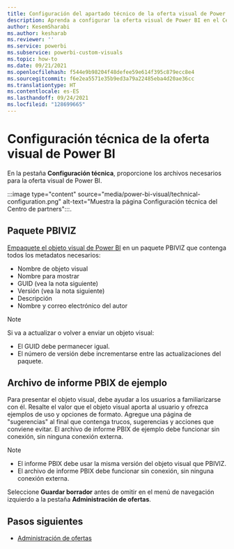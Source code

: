 ```yaml
---
title: Configuración del apartado técnico de la oferta visual de Power BI en el Centro de partners para Microsoft AppSource
description: Aprenda a configurar la oferta visual de Power BI en el Centro de partners para Microsoft AppSource.
author: KesemSharabi
ms.author: kesharab
ms.reviewer: ''
ms.service: powerbi
ms.subservice: powerbi-custom-visuals
ms.topic: how-to
ms.date: 09/21/2021
ms.openlocfilehash: f544e9b98204f48defee59e614f395c879ecc8e4
ms.sourcegitcommit: f6e2ea5571e35b9ed3a79a22485eba4d20ae36cc
ms.translationtype: HT
ms.contentlocale: es-ES
ms.lasthandoff: 09/24/2021
ms.locfileid: "128699665"
---
```

# <a name="set-up-power-bi-visual-offer-technical-configuration"></a>Configuración técnica de la oferta visual de Power BI

En la pestaña **Configuración técnica**, proporcione los archivos necesarios para la oferta visual de Power BI.

:::image type="content" source="media/power-bi-visual/technical-configuration.png" alt-text="Muestra la página Configuración técnica del Centro de partners":::.

## <a name="pbiviz-package"></a>Paquete PBIVIZ

[Empaquete el objeto visual de Power BI](https://docs.microsoft.com/power-bi/developer/visuals/package-visual) en un paquete PBIVIZ que contenga todos los metadatos necesarios:

- Nombre de objeto visual
- Nombre para mostrar
- GUID (vea la nota siguiente)
- Versión (vea la nota siguiente)
- Descripción
- Nombre y correo electrónico del autor

> [!NOTE]
> Si va a actualizar o volver a enviar un objeto visual:
> - El GUID debe permanecer igual.
> - El número de versión debe incrementarse entre las actualizaciones del paquete.

## <a name="sample-pbix-report-file"></a>Archivo de informe PBIX de ejemplo

Para presentar el objeto visual, debe ayudar a los usuarios a familiarizarse con él. Resalte el valor que el objeto visual aporta al usuario y ofrezca ejemplos de uso y opciones de formato. Agregue una página de "sugerencias" al final que contenga trucos, sugerencias y acciones que conviene evitar. El archivo de informe PBIX de ejemplo debe funcionar sin conexión, sin ninguna conexión externa.

> [!NOTE]
> - El informe PBIX debe usar la misma versión del objeto visual que PBIVIZ.
> - El archivo de informe PBIX debe funcionar sin conexión, sin ninguna conexión externa.

Seleccione **Guardar borrador** antes de omitir en el menú de navegación izquierdo a la pestaña **Administración de ofertas**.

## <a name="next-steps"></a>Pasos siguientes

- [Administración de ofertas](power-bi-visual-manage-names.md)
